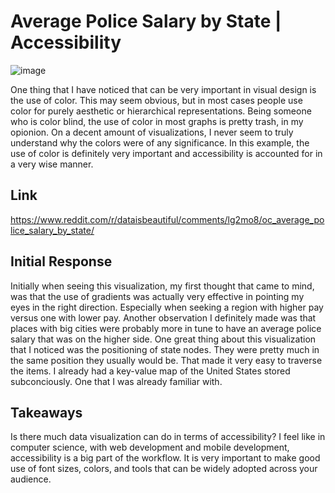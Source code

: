 # Average Police Salary by State | Accessibility

![image](https://github.com/mike3osei/reflections-1/blob/master/ps.png) 

One thing that I have noticed that can be very important in visual design is the use of color. This may seem obvious, but in most cases people use color for purely aesthetic or hierarchical representations. Being someone who is color blind, the use of color in most graphs is pretty trash, in my opionion. On a decent amount of visualizations, I never seem to truly understand why the colors were of any significance. In this example, the use of color is definitely very important and accessibility is accounted for in a very wise manner.

## Link
https://www.reddit.com/r/dataisbeautiful/comments/lg2mo8/oc_average_police_salary_by_state/

## Initial Response

Initially when seeing this visualization, my first thought that came to mind, was that the use of gradients was actually very effective in pointing my eyes in the right direction. Especially when seeking a region with higher pay versus one with lower pay. Another observation I definitely made was that places with big cities were probably more in tune to have an average police salary that was on the higher side. One great thing about this visualization that I noticed was the positioning of state nodes. They were pretty much in the same position they usually would be. That made it very easy to traverse the items. I already had a key-value map of the United States stored subconciously. One that I was already familiar with.

## Takeaways

Is there much data visualization can do in terms of accessibility? I feel like in computer science, with web development and mobile development, accessibility is a big part of the workflow. It is very important to make good use of font sizes, colors, and tools that can be widely adopted across your audience.
